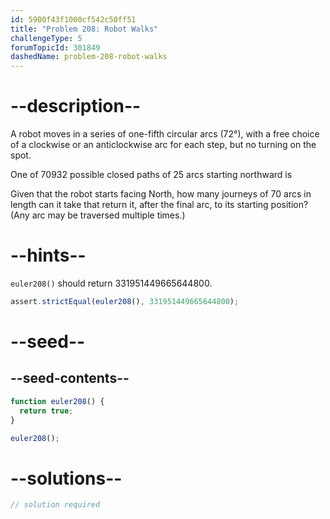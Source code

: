 ```yaml
---
id: 5900f43f1000cf542c50ff51
title: "Problem 208: Robot Walks"
challengeType: 5
forumTopicId: 301849
dashedName: problem-208-robot-walks
---
```


# --description--

A robot moves in a series of one-fifth circular arcs (72°), with a free choice of a clockwise or an anticlockwise arc for each step, but no turning on the spot.

One of 70932 possible closed paths of 25 arcs starting northward is

Given that the robot starts facing North, how many journeys of 70 arcs in length can it take that return it, after the final arc, to its starting position? (Any arc may be traversed multiple times.)

# --hints--

`euler208()` should return 331951449665644800.

```js
assert.strictEqual(euler208(), 331951449665644800);
```

# --seed--

## --seed-contents--

```js
function euler208() {
  return true;
}

euler208();
```

# --solutions--

```js
// solution required
```
